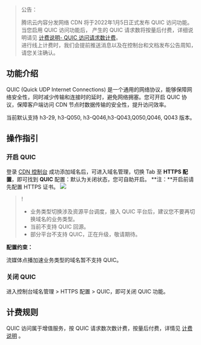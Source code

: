 <blockquote class="d-mod-alarm">
<div class="d-mod-title d-alarm-title">
<i class="d-icon-alarm"></i>公告：
</div>
<p>腾讯云内容分发网络 CDN 将于2022年1月5日正式发布 QUIC 访问功能。<br>当您启用 QUIC 访问功能后， 产生的 QUIC 请求数将按量后付费，详细说明请见 <a href ="https://cloud.tencent.com/document/product/228/2949#quic">计费说明- QUIC 访问请求数计费</a>。<br>进行线上计费时，我们会提前推送消息以及在控制台和文档发布公告周知，请您关注确认。</p>
</blockquote>


## 功能介绍

QUIC (Quick UDP Internet Connections) 是一个通用的网络协议，能够保障网络安全性，同时减少传输和连接时的延时，避免网络拥塞。您可开启 QUIC 协议，保障客户端访问 CDN 节点时数据传输的安全性，提升访问效率。

当前默认支持 h3-29, h3-Q050, h3-Q046,h3-Q043,Q050,Q046, Q043 版本。

## 操作指引

### 开启 QUIC


登录 [CDN 控制台](https://console.cloud.tencent.com/cdn) 成功添加域名后，可进入域名管理，切换 Tab 至 **HTTPS 配置**，即可找到 **QUIC** 配置：默认为关闭状态，您可自助开启。
  **注：**开启前请先配置 HTTPS 证书。
![](https://qcloudimg.tencent-cloud.cn/raw/eb76b16f45c29189097dbcc62cfd4b4d.jpg)
>!
> - 业务类型切换涉及资源平台调度，接入 QUIC 平台后，建议您不要再切换域名的业务类型。
> - 当前不支持 QUIC 回源。
> - 部分平台不支持 QUIC，正在升级，敬请期待。

**配置约束：**

流媒体点播加速业务类型的域名暂不支持 QUIC。


### 关闭 QUIC

进入控制台域名管理 > HTTPS 配置 > QUIC，即可关闭 QUIC 功能。

## 计费规则

QUIC 访问属于增值服务，按 QUIC 请求数次数计费，按量后付费，详情见 [计费说明](https://cloud.tencent.com/document/product/228/2949) 。
